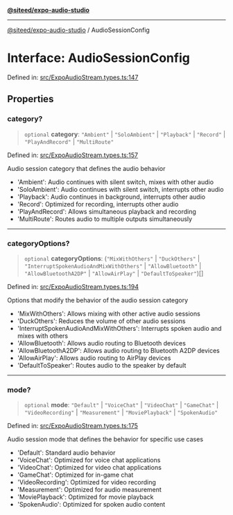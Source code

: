 [**@siteed/expo-audio-studio**](../README.md)

***

[@siteed/expo-audio-studio](../README.md) / AudioSessionConfig

# Interface: AudioSessionConfig

Defined in: [src/ExpoAudioStream.types.ts:147](https://github.com/deeeed/expo-audio-stream/blob/9191a2cec8e21cd03a0d5be59d823583d449d9c9/packages/expo-audio-studio/src/ExpoAudioStream.types.ts#L147)

## Properties

### category?

> `optional` **category**: `"Ambient"` \| `"SoloAmbient"` \| `"Playback"` \| `"Record"` \| `"PlayAndRecord"` \| `"MultiRoute"`

Defined in: [src/ExpoAudioStream.types.ts:157](https://github.com/deeeed/expo-audio-stream/blob/9191a2cec8e21cd03a0d5be59d823583d449d9c9/packages/expo-audio-studio/src/ExpoAudioStream.types.ts#L157)

Audio session category that defines the audio behavior
- 'Ambient': Audio continues with silent switch, mixes with other audio
- 'SoloAmbient': Audio continues with silent switch, interrupts other audio
- 'Playback': Audio continues in background, interrupts other audio
- 'Record': Optimized for recording, interrupts other audio
- 'PlayAndRecord': Allows simultaneous playback and recording
- 'MultiRoute': Routes audio to multiple outputs simultaneously

***

### categoryOptions?

> `optional` **categoryOptions**: (`"MixWithOthers"` \| `"DuckOthers"` \| `"InterruptSpokenAudioAndMixWithOthers"` \| `"AllowBluetooth"` \| `"AllowBluetoothA2DP"` \| `"AllowAirPlay"` \| `"DefaultToSpeaker"`)[]

Defined in: [src/ExpoAudioStream.types.ts:194](https://github.com/deeeed/expo-audio-stream/blob/9191a2cec8e21cd03a0d5be59d823583d449d9c9/packages/expo-audio-studio/src/ExpoAudioStream.types.ts#L194)

Options that modify the behavior of the audio session category
- 'MixWithOthers': Allows mixing with other active audio sessions
- 'DuckOthers': Reduces the volume of other audio sessions
- 'InterruptSpokenAudioAndMixWithOthers': Interrupts spoken audio and mixes with others
- 'AllowBluetooth': Allows audio routing to Bluetooth devices
- 'AllowBluetoothA2DP': Allows audio routing to Bluetooth A2DP devices
- 'AllowAirPlay': Allows audio routing to AirPlay devices
- 'DefaultToSpeaker': Routes audio to the speaker by default

***

### mode?

> `optional` **mode**: `"Default"` \| `"VoiceChat"` \| `"VideoChat"` \| `"GameChat"` \| `"VideoRecording"` \| `"Measurement"` \| `"MoviePlayback"` \| `"SpokenAudio"`

Defined in: [src/ExpoAudioStream.types.ts:175](https://github.com/deeeed/expo-audio-stream/blob/9191a2cec8e21cd03a0d5be59d823583d449d9c9/packages/expo-audio-studio/src/ExpoAudioStream.types.ts#L175)

Audio session mode that defines the behavior for specific use cases
- 'Default': Standard audio behavior
- 'VoiceChat': Optimized for voice chat applications
- 'VideoChat': Optimized for video chat applications
- 'GameChat': Optimized for in-game chat
- 'VideoRecording': Optimized for video recording
- 'Measurement': Optimized for audio measurement
- 'MoviePlayback': Optimized for movie playback
- 'SpokenAudio': Optimized for spoken audio content

